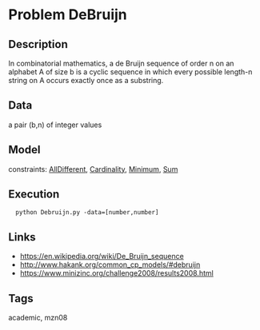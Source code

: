 # Problem DeBruijn
## Description
In combinatorial mathematics, a de Bruijn sequence of order n on an alphabet A of size b is a cyclic sequence
in which every possible length-n string on A occurs exactly once as a substring.

## Data
  a pair (b,n) of integer values

## Model
  constraints: [AllDifferent](http://pycsp.org/documentation/constraints/AllDifferent), [Cardinality](http://pycsp.org/documentation/constraints/Cardinality), [Minimum](http://pycsp.org/documentation/constraints/Minimum), [Sum](http://pycsp.org/documentation/constraints/Sum)

## Execution
```
  python Debruijn.py -data=[number,number]
```

## Links
  - https://en.wikipedia.org/wiki/De_Bruijn_sequence
  - http://www.hakank.org/common_cp_models/#debruijn
  - https://www.minizinc.org/challenge2008/results2008.html

## Tags
  academic, mzn08
